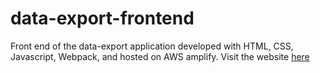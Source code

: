 # data-export-frontend
Front end of the data-export application developed with HTML, CSS, Javascript, Webpack, and hosted on AWS amplify. Visit the website [here](https://main.d2slmptfbfwf0z.amplifyapp.com/#about-point)